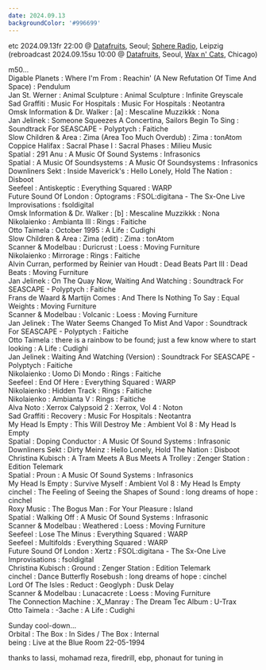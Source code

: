 ```yaml
---
date: 2024.09.13
backgroundColor: '#996699'
---
```


etc 2024.09.13fr 22:00 @ [Datafruits](http://www.datafruits.fm/), Seoul; [Sphere Radio](http://www.sphere-radio.net/), Leipzig  
(rebroadcast 2024.09.15su 10:00 @ [Datafruits](http://www.datafruits.fm/), Seoul, [Wax n' Cats](http://www.twitch.tv/waxncats/), Chicago)  

m50...  
Digable Planets : Where I'm From : Reachin' (A New Refutation Of Time And Space) : Pendulum  
Jan St. Werner : Animal Sculpture : Animal Sculpture : Infinite Greyscale  
Sad Graffiti : Music For Hospitals : Music For Hospitals : Neotantra  
Omsk Information & Dr. Walker : \[a\] : Mescaline Muzzikkk : Nona  
Jan Jelinek : Someone Squeezes A Concertina, Sailors Begin To Sing : Soundtrack For SEASCAPE - Polyptych : Faitiche  
Slow Children & Area : Zima (Area Too Much Overdub) : Zima : tonAtom  
Coppice Halifax : Sacral Phase I : Sacral Phases : Milieu Music  
Spatial : 291 Anu : A Music Of Sound Systems : Infrasonics  
Spatial : A Music Of Soundsystems : A Music Of Soundsystems : Infrasonics  
Downliners Sekt : Inside Maverick's : Hello Lonely, Hold The Nation : Disboot  
Seefeel : Antiskeptic : Everything Squared : WARP  
Future Sound Of London : Optograms : FSOL:digitana - The Sx-One Live Improvisations : fsoldigital  
Omsk Information & Dr. Walker : \[b\] : Mescaline Muzzikkk : Nona  
Nikolaienko : Ambianta III : Rings : Faitiche  
Otto Taimela : October 1995 : A Life : Cudighi  
Slow Children & Area : Zima (edit) : Zima : tonAtom  
Scanner & Modelbau : Duricrust : Loess : Moving Furniture  
Nikolaienko : Mirrorage : Rings : Faitiche  
Alvin Curran, performed by Reinier van Houdt : Dead Beats Part III : Dead Beats : Moving Furniture  
Jan Jelinek : On The Quay Now, Waiting And Watching : Soundtrack For SEASCAPE - Polyptych : Faitiche  
Frans de Waard & Martijn Comes : And There Is Nothing To Say : Equal Weights : Moving Furniture  
Scanner & Modelbau : Volcanic : Loess : Moving Furniture  
Jan Jelinek : The Water Seems Changed To Mist And Vapor : Soundtrack For SEASCAPE - Polyptych : Faitiche  
Otto Taimela : there is a rainbow to be found; just a few know where to start looking : A Life : Cudighi  
Jan Jelinek : Waiting And Watching (Version) : Soundtrack For SEASCAPE - Polyptych : Faitiche  
Nikolaienko : Uomo Di Mondo : Rings : Faitiche  
Seefeel : End Of Here : Everything Squared : WARP  
Nikolaienko : Hidden Track : Rings : Faitiche  
Nikolaienko : Ambianta V : Rings : Faitiche  
Alva Noto : Xerrox Calypsoid 2 : Xerrox, Vol 4 : Noton  
Sad Graffiti : Recovery : Music For Hospitals : Neotantra  
My Head Is Empty : This Will Destroy Me : Ambient Vol 8 : My Head Is Empty  
Spatial : Doping Conductor : A Music Of Sound Systems : Infrasonic  
Downliners Sekt : Dirty Meinz : Hello Lonely, Hold The Nation : Disboot  
Christina Kubisch : A Tram Meets A Bus Meets A Trolley : Zenger Station : Edition Telemark  
Spatial : Proun : A Music Of Sound Systems : Infrasonics  
My Head Is Empty : Survive Myself : Ambient Vol 8 : My Head Is Empty  
cinchel : The Feeling of Seeing the Shapes of Sound : long dreams of hope : cinchel  
Roxy Music : The Bogus Man : For Your Pleasure : Island  
Spatial : Walking Off : A Music Of Sound Systems : Infrasonic  
Scanner & Modelbau : Weathered : Loess : Moving Furniture  
Seefeel : Lose The Minus : Everything Squared : WARP  
Seefeel : Multifolds : Everything Squared : WARP  
Future Sound Of London : Xertz : FSOL:digitana - The Sx-One Live Improvisations : fsoldigital  
Christina Kubisch : Ground : Zenger Station : Edition Telemark  
cinchel : Dance Butterfly Rosebush : long dreams of hope : cinchel  
Lord Of The Isles : Reduct : Geoglyph : Dusk Delay  
Scanner & Modelbau : Lunacacrete : Loess : Moving Furniture  
The Connection Machine : X\_Manray : The Dream Tec Album : U-Trax  
Otto Taimela : -3ache : A Life : Cudighi  

Sunday cool-down...  
Orbital : The Box : In Sides / The Box : Internal  
being : Live at the Blue Room 22-05-1994  

thanks to lassi, mohamad reza, firedrill, ebp, phonaut for tuning in